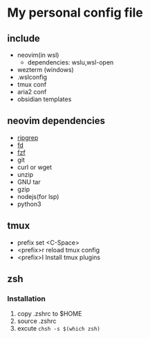 # My personal config file

## include

- neovim(in wsl)
  - dependencies: wslu,wsl-open
- wezterm (windows)
- .wslconfig
- tmux conf
- aria2 conf
- obsidian templates

## neovim dependencies

- [ripgrep](https://github.com/BurntSushi/ripgrep)
- [fd](https://github.com/sharkdp/fd)
- [fzf](https://github.com/junegunn/fzf)
- git
- curl or wget
- unzip
- GNU tar
- gzip
- nodejs(for lsp)
- python3

## tmux

- prefix set \<C-Space\>
- \<prefix\>r reload tmux config
- \<prefix\>I Install tmux plugins

## zsh

### Installation

1. copy .zshrc to $HOME
2. source .zshrc
3. excute `chsh -s $(which zsh)`

